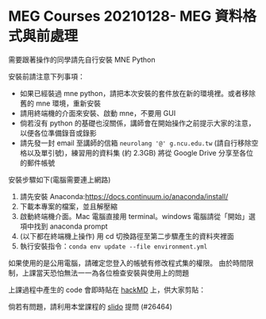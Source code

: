 # MEG Courses 20210128- MEG 資料格式與前處理

需要跟著操作的同學請先自行安裝 MNE Python

安裝前請注意下列事項：
* 如果已經裝過 mne python，請把本次安裝的套件放在新的環境裡。或者移除舊的 mne 環境，重新安裝
* 請用終端機的介面來安裝、啟動 mne，不要用 GUI
* 倘若沒有 python 的基礎也沒關係，講師會在開始操作之前提示大家的注意，以便各位準備錄音或錄影
* 請先發一封 email 至講師的信箱 `neurolang '@' g.ncu.edu.tw` (請自行移除空格以及單引號)，練習用的資料集 (約 2.3GB) 將從 Google Drive 分享至各位的郵件帳號

安裝步驟如下(電腦需要連上網路)  

1. 請先安裝 Anaconda:https://docs.continuum.io/anaconda/install/  
2. 下載本專案的檔案，並且解壓縮
3. 啟動終端機介面。Mac 電腦直接用 terminal。windows 電腦請從「開始」選項中找到 anaconda prompt
4. (以下都在終端機上操作) 用 cd 切換路徑至第二步驟產生的資料夾裡面
5. 執行安裝指令：`conda env update --file environment.yml`

如果使用的是公用電腦，請確定您登入的帳號有修改程式集的權限。
由於時間限制，上課當天恐怕無法一一為各位檢查安裝與使用上的問題

上課過程中產生的 code 會即時貼在 [hackMD](https://hackmd.io/@deltaphase/Bkkm0ETJ_) 上，供大家剪貼：
 
倘若有問題，請利用本堂課程的 [slido](https://app.sli.do/event/mjxrkymx) 提問 (#26464) 
